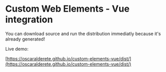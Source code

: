 # Custom Web Elements - Vue integration

You can download source and run the distribution immediatly because it's already generated!

Live demo:

[https://oscaralderete.github.io/custom-elements-vue/dist/](https://oscaralderete.github.io/custom-elements-vue/dist/)
